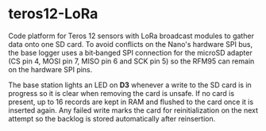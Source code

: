 # teros12-LoRa
Code platform for Teros 12 sensors with LoRa broadcast modules to gather data onto
one SD card. To avoid conflicts on the Nano's hardware SPI bus, the base logger
uses a bit‑banged SPI connection for the microSD adapter (CS pin 4, MOSI pin 7,
MISO pin 6 and SCK pin 5) so the RFM95 can remain on the hardware SPI pins.

The base station lights an LED on **D3** whenever a write to the SD card is in
progress so it is clear when removing the card is unsafe. If no card is
present, up to 16 records are kept in RAM and flushed to the card once it is
inserted again. Any failed write marks the card for reinitialization on the
next attempt so the backlog is stored automatically after reinsertion.
